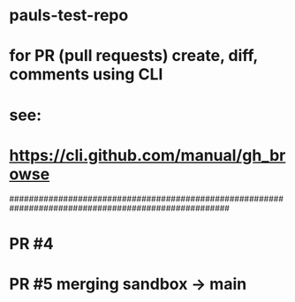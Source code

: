 # pauls-test-repo

# for PR (pull requests) create, diff, comments using CLI
# see:
#   https://cli.github.com/manual/gh_browse
#####################################################################################################
# PR #4
# PR #5  merging sandbox -> main
